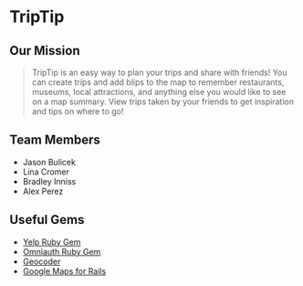 # TripTip

## Our Mission

>TripTip is an easy way to plan your trips and share with friends! You can create trips and add blips to the map to remember restaurants, museums, local attractions, and anything else you would like to see on a map summary. View trips taken by your friends to get inspiration and tips on where to go!

## Team Members

* Jason Bulicek
* Lina Cromer
* Bradley Inniss
* Alex Perez

## Useful Gems
* [Yelp Ruby Gem](https://github.com/Yelp/yelp-ruby)
* [Omniauth Ruby Gem](https://github.com/omniauth/omniauth)
* [Geocoder](http://www.rubygeocoder.com/)
* [Google Maps for Rails](https://github.com/apneadiving/Google-Maps-for-Rails)
